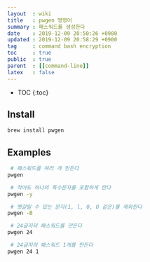 ```yaml
---
layout  : wiki
title   : pwgen 명령어
summary : 패스워드를 생성한다
date    : 2019-12-09 20:50:26 +0900
updated : 2019-12-09 20:58:29 +0900
tag     : command bash encryption
toc     : true
public  : true
parent  : [[command-line]]
latex   : false
---
```

* TOC
{:toc}

## Install
```sh
brew install pwgen
```

## Examples
```sh
 # 패스워드를 여러 개 만든다
pwgen

 # 적어도 하나의 특수문자를 포함하게 한다
pwgen -y

 # 헷갈릴 수 있는 문자(1, l, 0, O 같은)를 제외한다
pwgen -B

 # 24글자의 패스워드를 만든다
pwgen 24

 # 24글자의 패스워드 1개를 만든다
pwgen 24 1
```
